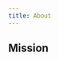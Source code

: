 ```yaml
---
title: About
---
```


## Mission

<!-- Explain why free and open resources for soft robotics are important. -->
